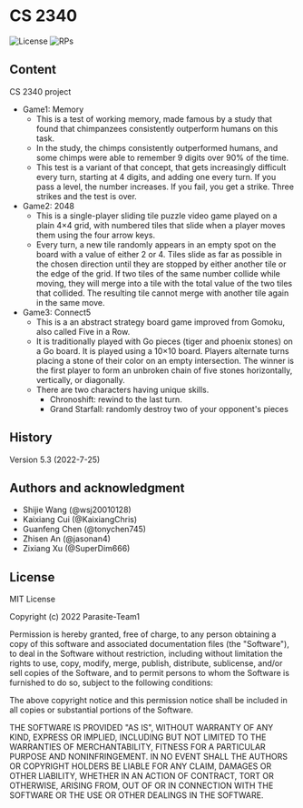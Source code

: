 # CS 2340

![License][License] ![RPs][RPs]


## Content
CS 2340 project
- Game1: Memory
  - This is a test of working memory, made famous by a study that found that chimpanzees consistently outperform humans on this task.
  - In the study, the chimps consistently outperformed humans, and some chimps were able to remember 9 digits over 90% of the time.
  - This test is a variant of that concept, that gets increasingly difficult every turn, starting at 4 digits, and adding one every turn. If you pass a level, the number increases. If you fail, you get a strike. Three strikes and the test is over.
- Game2: 2048
  - This is a single-player sliding tile puzzle video game played on a plain 4×4 grid, with numbered tiles that slide when a player moves them using the four arrow keys.
  -  Every turn, a new tile randomly appears in an empty spot on the board with a value of either 2 or 4. Tiles slide as far as possible in the chosen direction until they are stopped by either another tile or the edge of the grid. If two tiles of the same number collide while moving, they will merge into a tile with the total value of the two tiles that collided. The resulting tile cannot merge with another tile again in the same move.
- Game3: Connect5
  - This is a an abstract strategy board game improved from Gomoku, also called Five in a Row.
  - It is traditionally played with Go pieces (tiger and phoenix stones) on a Go board. It is played using a 10×10 board. Players alternate turns placing a stone of their color on an empty intersection. The winner is the first player to form an unbroken chain of five stones horizontally, vertically, or diagonally.
  - There are two characters having unique skills.
    - Chronoshift: rewind to the last turn.
    - Grand Starfall: randomly destroy two of your opponent's pieces

## History


Version 5.3 (2022-7-25)


## Authors and acknowledgment
- Shijie Wang (@wsj20010128)
- Kaixiang Cui (@KaixiangChris)
- Guanfeng Chen (@tonychen745)
- Zhisen An (@jasonan4)
- Zixiang Xu (@SuperDim666)


## License

MIT License

Copyright (c) 2022 Parasite-Team1

Permission is hereby granted, free of charge, to any person obtaining a copy
of this software and associated documentation files (the "Software"), to deal
in the Software without restriction, including without limitation the rights
to use, copy, modify, merge, publish, distribute, sublicense, and/or sell
copies of the Software, and to permit persons to whom the Software is
furnished to do so, subject to the following conditions:

The above copyright notice and this permission notice shall be included in all
copies or substantial portions of the Software.

THE SOFTWARE IS PROVIDED "AS IS", WITHOUT WARRANTY OF ANY KIND, EXPRESS OR
IMPLIED, INCLUDING BUT NOT LIMITED TO THE WARRANTIES OF MERCHANTABILITY,
FITNESS FOR A PARTICULAR PURPOSE AND NONINFRINGEMENT. IN NO EVENT SHALL THE
AUTHORS OR COPYRIGHT HOLDERS BE LIABLE FOR ANY CLAIM, DAMAGES OR OTHER
LIABILITY, WHETHER IN AN ACTION OF CONTRACT, TORT OR OTHERWISE, ARISING FROM,
OUT OF OR IN CONNECTION WITH THE SOFTWARE OR THE USE OR OTHER DEALINGS IN THE
SOFTWARE.


[License]: https://img.shields.io/badge/License-MIT-yellow.svg
[RPs]: https://img.shields.io/badge/PRs-welcome-brightgreen.svg?style=flat-square
